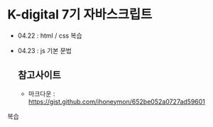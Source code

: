 # K-digital 7기 자바스크립트
+ 04.22 : html / css 복습
+ 04.23 : js 기본 문법

  ## 참고사이트
  + 마크다운 : https://gist.github.com/ihoneymon/652be052a0727ad59601

복습